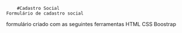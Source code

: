         #Cadastro Social                                                                                                            Formulário de cadastro social

  formulário criado com as seguintes ferramentas
	HTML
	CSS
	Boostrap
	
